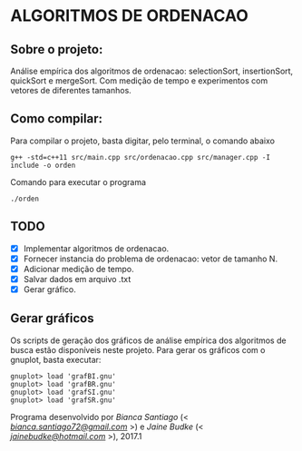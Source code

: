 # ALGORITMOS DE ORDENACAO


## Sobre o projeto:

Análise empírica dos algoritmos de ordenacao: selectionSort, insertionSort, quickSort e mergeSort. Com medição de tempo e experimentos com vetores de diferentes tamanhos.
        
        
## Como compilar:

Para compilar o projeto, basta digitar, pelo terminal, o comando abaixo

    g++ -std=c++11 src/main.cpp src/ordenacao.cpp src/manager.cpp -I include -o orden
    

Comando para executar o programa
    
    ./orden


## TODO

- [X] Implementar algoritmos de ordenacao.
- [X] Fornecer instancia do problema de ordenacao: vetor de tamanho N.
- [X] Adicionar medição de tempo.
- [X] Salvar dados em arquivo .txt
- [X] Gerar gráfico.

## Gerar gráficos

Os scripts de geração dos gráficos de análise empírica dos algoritmos de busca estão disponíveis neste projeto.
Para gerar os gráficos com o gnuplot, basta executar:

	gnuplot> load 'grafBI.gnu'
	gnuplot> load 'grafBR.gnu'
	gnuplot> load 'grafSI.gnu'
	gnuplot> load 'grafSR.gnu'



Programa desenvolvido por _Bianca Santiago_ (< *bianca.santiago72@gmail.com* >) e _Jaine Budke_ (< *jainebudke@hotmail.com* >), 2017.1
